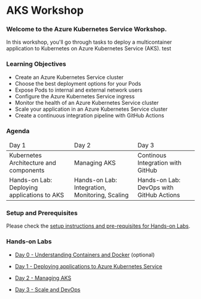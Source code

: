 # AKS Workshop

### Welcome to the Azure Kubernetes Service Workshop.

In this workshop, you'll go through tasks to deploy a multicontainer application to Kubernetes on Azure Kubernetes Service (AKS). test

### Learning Objectives
* Create an Azure Kubernetes Service cluster
* Choose the best deployment options for your Pods
* Expose Pods to internal and external network users
* Configure the Azure Kubernetes Service ingress
* Monitor the health of an Azure Kubernetes Service cluster
* Scale your application in an Azure Kubernetes Service cluster
* Create a continuous integration pipeline with GitHub Actions 

### Agenda

<table>
    <thead>
        <tr>
            <td>Day 1</tb>
            <td>Day 2</tb>
            <td>Day 3</tb>
        </tr>
    </thead>
    <tbody>
        <tr>
            <td>Kubernetes Architecture and components</td>
            <td>Managing AKS</td>
            <td>Continous Integration with GitHub</td>
        </tr>
        <tr>
            <td>Hands-on Lab: Deploying applications to AKS</td>
            <td>Hands-on Lab: Integration, Monitoring, Scaling</td>
            <td>Hands-on Lab: DevOps with GitHub Actions</td>
        </tr>
    </tbody>
</table>

### Setup and Prerequisites

Please check the <a href="./content/labs/setup/00.setup.md">setup instructions and  pre-requisites for Hands-on Labs</a>.  

### Hands-on Labs   
* [Day 0 - Understanding Containers and Docker](https://github.com/carlosalexei/aks-workshop/blob/main/content/labs/00.docker.md) (optional)

* [Day 1 - Deploying applications to Azure Kubernetes Service](https://github.com/carlosalexei/aks-workshop/blob/main/content/labs/01.basic-aks.md)

* [Day 2 - Managing AKS](https://github.com/carlosalexei/aks-workshop/blob/main/content/labs/02.manage-aks.md) 

* [Day 3 - Scale and DevOps](https://github.com/carlosalexei/aks-workshop/blob/main/content/labs/03.scale-aks.md)
